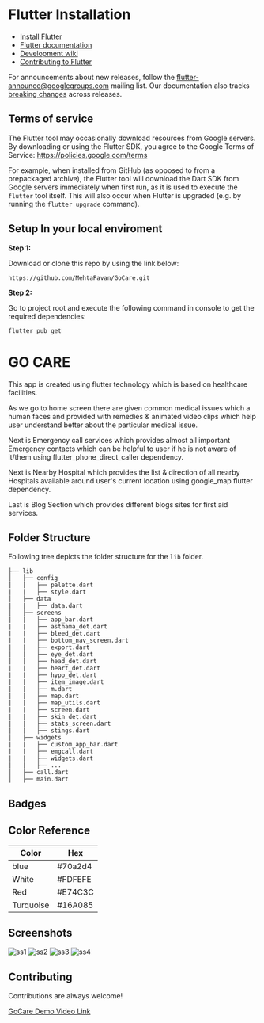 
# Flutter Installation

* [Install Flutter](https://flutter.dev/get-started/)
* [Flutter documentation](https://docs.flutter.dev/)
* [Development wiki](https://github.com/flutter/flutter/wiki)
* [Contributing to Flutter](https://github.com/flutter/flutter/blob/master/CONTRIBUTING.md)

For announcements about new releases, follow the
[flutter-announce@googlegroups.com](https://groups.google.com/forum/#!forum/flutter-announce)
mailing list. Our documentation also tracks [breaking
changes](https://docs.flutter.dev/release/breaking-changes) across releases.

## Terms of service

The Flutter tool may occasionally download resources from Google servers. By
downloading or using the Flutter SDK, you agree to the Google Terms of Service:
https://policies.google.com/terms

For example, when installed from GitHub (as opposed to from a prepackaged
archive), the Flutter tool will download the Dart SDK from Google servers
immediately when first run, as it is used to execute the `flutter` tool itself.
This will also occur when Flutter is upgraded (e.g. by running the `flutter
upgrade` command).

## Setup In your local enviroment 

**Step 1:**

Download or clone this repo by using the link below:

```
https://github.com/MehtaPavan/GoCare.git
```

**Step 2:**

Go to project root and execute the following command in console to get the required dependencies: 

```
flutter pub get 
```



# GO CARE

This app is created using flutter technology which is based on healthcare facilities. 

As we go to home screen there are given common medical issues which a human faces and provided with remedies & animated video clips which help user understand better about the particular medical issue.


Next is Emergency call services which provides almost all important Emergency contacts which can be helpful to user if he is not aware of it/them using flutter_phone_direct_caller dependency.

Next is Nearby Hospital which provides the list & direction of all nearby Hospitals available around user's current location using google_map flutter dependency.

Last is Blog Section which provides different blogs sites for first aid services.

## Folder Structure

Following tree depicts the folder structure for the `lib` folder.
 ```
├── lib
│   ├── config
|   |   ├── palette.dart  
|   |   ├── style.dart 
│   ├── data
|   |   ├── data.dart     
│   ├── screens
|   |   ├── app_bar.dart
|   |   ├── asthama_det.dart
|   |   ├── bleed_det.dart
|   |   ├── bottom_nav_screen.dart
|   |   ├── export.dart
|   |   ├── eye_det.dart
|   |   ├── head_det.dart
|   |   ├── heart_det.dart
|   |   ├── hypo_det.dart
|   |   ├── item_image.dart
|   |   ├── m.dart
|   |   ├── map.dart
|   |   ├── map_utils.dart
|   |   ├── screen.dart
|   |   ├── skin_det.dart
|   |   ├── stats_screen.dart
|   |   ├── stings.dart
│   ├── widgets             
|   |   ├── custom_app_bar.dart
|   |   ├── emgcall.dart
|   |   ├── widgets.dart
|   |   ├── ...
│   ├── call.dart
│   ├── main.dart
```




## Badges





## Color Reference

| Color             | Hex                                                                |
| ----------------- | ------------------------------------------------------------------ |
| blue | #70a2d4
| White |#FDFEFE 
| Red | #E74C3C
| Turquoise | #16A085 

## Screenshots

![ss1](./assets/images/1.jpeg)
![ss2](./assets/images/2.jpeg)
![ss3](./assets/images/3.jpeg)
![ss4](./assets/images/4.jpeg)

## Contributing

Contributions are always welcome!

[GoCare Demo Video Link](https://drive.google.com/file/d/1RAcaCrdQoq0-g2Ett3olNsbrTp9Ngfo3/view)

